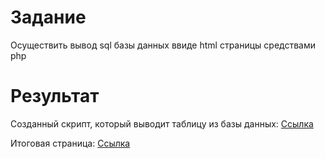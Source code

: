 # Задание

Осуществить вывод sql базы данных ввиде html страницы средствами php

# Результат

Созданный скрипт, который выводит таблицу из базы данных: [Ссылка](/comp/300519/index.php)

Итоговая страница: [Ссылка](https://php-study1-gossoudarev.c9users.io/students/PopovNikita/1.1.php)
